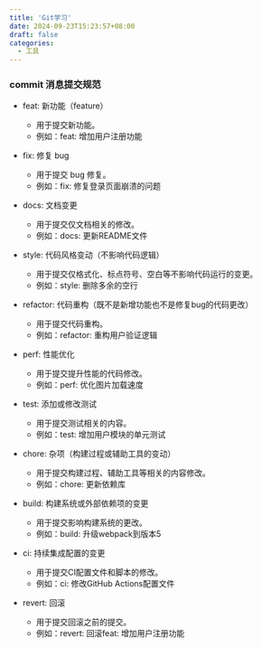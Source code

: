 ```yaml
---
title: 'Git学习'
date: 2024-09-23T15:23:57+08:00
draft: false
categories:
  - 工具
---
```


### commit 消息提交规范

* feat: 新功能（feature）
  * 用于提交新功能。
  * 例如：feat: 增加用户注册功能

* fix: 修复 bug
  * 用于提交 bug 修复。
  * 例如：fix: 修复登录页面崩溃的问题

* docs: 文档变更
  * 用于提交仅文档相关的修改。
  * 例如：docs: 更新README文件

* style: 代码风格变动（不影响代码逻辑）
  * 用于提交仅格式化、标点符号、空白等不影响代码运行的变更。
  * 例如：style: 删除多余的空行

* refactor: 代码重构（既不是新增功能也不是修复bug的代码更改）
  * 用于提交代码重构。
  * 例如：refactor: 重构用户验证逻辑

* perf: 性能优化
  * 用于提交提升性能的代码修改。
  * 例如：perf: 优化图片加载速度

* test: 添加或修改测试
  * 用于提交测试相关的内容。
  * 例如：test: 增加用户模块的单元测试

* chore: 杂项（构建过程或辅助工具的变动）
  * 用于提交构建过程、辅助工具等相关的内容修改。
  * 例如：chore: 更新依赖库

* build: 构建系统或外部依赖项的变更
  * 用于提交影响构建系统的更改。
  * 例如：build: 升级webpack到版本5

* ci: 持续集成配置的变更
  * 用于提交CI配置文件和脚本的修改。
  * 例如：ci: 修改GitHub Actions配置文件

* revert: 回滚
  * 用于提交回滚之前的提交。
  * 例如：revert: 回滚feat: 增加用户注册功能
